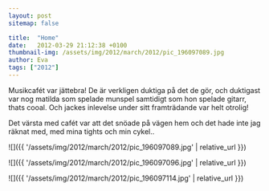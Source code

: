 ```yaml
---
layout: post
sitemap: false

title:  "Home"
date:   2012-03-29 21:12:38 +0100
thumbnail-img: /assets/img/2012/march/2012/pic_196097089.jpg
author: Eva
tags: ["2012"]
---
```


Musikcafét var jättebra! De är verkligen duktiga på det de gör, och duktigast var nog matilda som spelade munspel samtidigt som hon spelade gitarr, thats cooal. Och jackes inlevelse under sitt framträdande var helt otrolig! 

Det värsta med cafét var att det snöade på vägen hem och det hade inte jag räknat med, med mina tights och min cykel..

![]({{ '/assets/img/2012/march/2012/pic_196097089.jpg'  | relative_url }})

![]({{ '/assets/img/2012/march/2012/pic_196097096.jpg'  | relative_url }})

![]({{ '/assets/img/2012/march/2012/pic_196097114.jpg'  | relative_url }})

